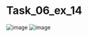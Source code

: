 # Task_06_ex_14
![image](https://user-images.githubusercontent.com/90615950/149654832-c8de2225-4f06-48e6-aa16-92b5903e910a.png)
![image](https://user-images.githubusercontent.com/90615950/149654838-6e86e0de-6ef0-4361-9f3b-42da2363303d.png)
